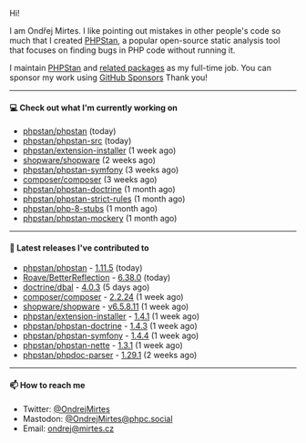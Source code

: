 Hi!

I am Ondřej Mirtes. I like pointing out mistakes in other people's code so much that I created [PHPStan](https://phpstan.org/), a popular open-source static analysis tool that focuses on finding bugs in PHP code without running it.

I maintain [PHPStan](https://github.com/phpstan/phpstan) and [related packages](https://github.com/phpstan/) as my full-time job. You can sponsor my work using [GitHub Sponsors](https://github.com/sponsors/ondrejmirtes) Thank you!

---

#### 💻 Check out what I'm currently working on

- [phpstan/phpstan](https://github.com/phpstan/phpstan) (today)
- [phpstan/phpstan-src](https://github.com/phpstan/phpstan-src) (today)
- [phpstan/extension-installer](https://github.com/phpstan/extension-installer) (1 week ago)
- [shopware/shopware](https://github.com/shopware/shopware) (2 weeks ago)
- [phpstan/phpstan-symfony](https://github.com/phpstan/phpstan-symfony) (3 weeks ago)
- [composer/composer](https://github.com/composer/composer) (3 weeks ago)
- [phpstan/phpstan-doctrine](https://github.com/phpstan/phpstan-doctrine) (1 month ago)
- [phpstan/phpstan-strict-rules](https://github.com/phpstan/phpstan-strict-rules) (1 month ago)
- [phpstan/php-8-stubs](https://github.com/phpstan/php-8-stubs) (1 month ago)
- [phpstan/phpstan-mockery](https://github.com/phpstan/phpstan-mockery) (1 month ago)

---

#### 🔭 Latest releases I've contributed to

- [phpstan/phpstan](https://github.com/phpstan/phpstan) - [1.11.5](https://github.com/phpstan/phpstan/releases/tag/1.11.5) (today)
- [Roave/BetterReflection](https://github.com/Roave/BetterReflection) - [6.38.0](https://github.com/Roave/BetterReflection/releases/tag/6.38.0) (today)
- [doctrine/dbal](https://github.com/doctrine/dbal) - [4.0.3](https://github.com/doctrine/dbal/releases/tag/4.0.3) (5 days ago)
- [composer/composer](https://github.com/composer/composer) - [2.2.24](https://github.com/composer/composer/releases/tag/2.2.24) (1 week ago)
- [shopware/shopware](https://github.com/shopware/shopware) - [v6.5.8.11](https://github.com/shopware/shopware/releases/tag/v6.5.8.11) (1 week ago)
- [phpstan/extension-installer](https://github.com/phpstan/extension-installer) - [1.4.1](https://github.com/phpstan/extension-installer/releases/tag/1.4.1) (1 week ago)
- [phpstan/phpstan-doctrine](https://github.com/phpstan/phpstan-doctrine) - [1.4.3](https://github.com/phpstan/phpstan-doctrine/releases/tag/1.4.3) (1 week ago)
- [phpstan/phpstan-symfony](https://github.com/phpstan/phpstan-symfony) - [1.4.4](https://github.com/phpstan/phpstan-symfony/releases/tag/1.4.4) (1 week ago)
- [phpstan/phpstan-nette](https://github.com/phpstan/phpstan-nette) - [1.3.1](https://github.com/phpstan/phpstan-nette/releases/tag/1.3.1) (1 week ago)
- [phpstan/phpdoc-parser](https://github.com/phpstan/phpdoc-parser) - [1.29.1](https://github.com/phpstan/phpdoc-parser/releases/tag/1.29.1) (2 weeks ago)

---

#### 📫 How to reach me

- Twitter: [@OndrejMirtes](https://twitter.com/ondrejmirtes)
- Mastodon: [@OndrejMirtes@phpc.social](https://phpc.social/@OndrejMirtes)
- Email: [ondrej@mirtes.cz](mailto:ondrej@mirtes.cz)
